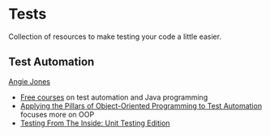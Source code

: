 # Tests
Collection of resources to make testing your code a little easier.

## Test Automation
[Angie Jones](https://angiejones.tech/)
- [Free courses](https://testautomationu.applitools.com/instructors/angie_jones.html) on test automation and Java programming
- [Applying the Pillars of Object-Oriented Programming to Test Automation](https://angiejones.tech/oop-test-automation/) focuses more on OOP
- [Testing From The Inside: Unit Testing Edition](https://testautomationu.applitools.com/unit-testing/)
